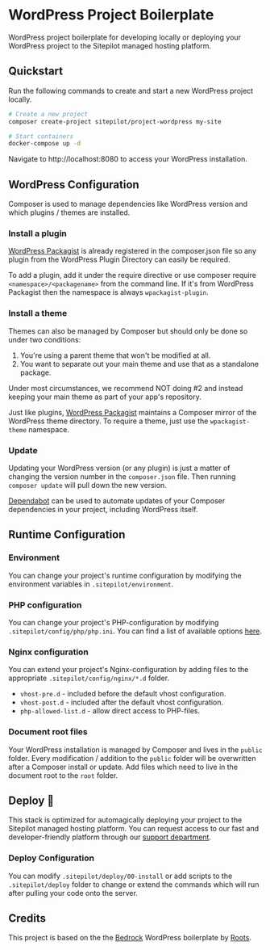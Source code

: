# WordPress Project Boilerplate

WordPress project boilerplate for developing locally or deploying your WordPress project to the Sitepilot managed hosting platform.

## Quickstart

Run the following commands to create and start a new WordPress project locally.

```bash
# Create a new project
composer create-project sitepilot/project-wordpress my-site

# Start containers
docker-compose up -d
```

Navigate to http://localhost:8080 to access your WordPress installation.

## WordPress Configuration

Composer is used to manage dependencies like WordPress version and which plugins / themes are installed.

### Install a plugin 

[WordPress Packagist](https://wpackagist.org/) is already registered in the composer.json file so any plugin from the WordPress Plugin Directory can easily be required. 

To add a plugin, add it under the require directive or use composer require `<namespace>/<packagename>` from the command line. If it's from WordPress Packagist then the namespace is always `wpackagist-plugin`.

### Install a theme

Themes can also be managed by Composer but should only be done so under two conditions:

1. You're using a parent theme that won't be modified at all.
2. You want to separate out your main theme and use that as a standalone package.

Under most circumstances, we recommend NOT doing #2 and instead keeping your main theme as part of your app's repository.

Just like plugins, [WordPress Packagist](https://wpackagist.org/) maintains a Composer mirror of the WordPress theme directory. To require a theme, just use the `wpackagist-theme` namespace.

### Update

Updating your WordPress version (or any plugin) is just a matter of changing the version number in the `composer.json` file. Then running `composer update` will pull down the new version.

[Dependabot](https://github.blog/2020-06-01-keep-all-your-packages-up-to-date-with-dependabot/) can be used to automate updates of your Composer dependencies in your project, including WordPress itself.

## Runtime Configuration

### Environment

You can change your project's runtime configuration by modifying the environment variables in `.sitepilot/environment`.

### PHP configuration

You can change your project's PHP-configuration by modifying `.sitepilot/config/php/php.ini`. You can find a list of available options [here](https://www.php.net/manual/en/ini.list.php).

### Nginx configuration

You can extend your project's Nginx-configuration by adding files to the appropriate `.sitepilot/config/nginx/*.d` folder. 

* `vhost-pre.d` - included before the default vhost configuration.
* `vhost-post.d` - included after the default vhost configuration.
* `php-allowed-list.d` - allow direct access to PHP-files.

### Document root files

Your WordPress installation is managed by Composer and lives in the `public` folder. Every modification / addition to the `public` folder will be overwritten after a Composer install or update. Add files which need to live in the document root to the `root` folder.

## Deploy 🚀 

This stack is optimized for automagically deploying your project to the Sitepilot managed hosting platform. You can request access to our fast and developer-friendly  platform through our [support department](mailto:support@sitepilot.io).

### Deploy Configuration

You can modify `.sitepilot/deploy/00-install` or add scripts to the `.sitepilot/deploy` folder to change or extend the commands which will run after pulling your code onto the server.

## Credits

This project is based on the the [Bedrock](https://github.com/roots/bedrock) WordPress boilerplate by [Roots](https://roots.io).